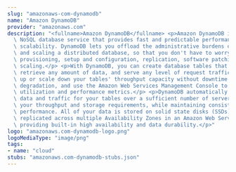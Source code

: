```yaml
---
slug: "amazonaws-com-dynamodb"
name: "Amazon DynamoDB"
provider: "amazonaws.com"
description: "<fullname>Amazon DynamoDB</fullname> <p>Amazon DynamoDB is a fully managed\
  \ NoSQL database service that provides fast and predictable performance with seamless\
  \ scalability. DynamoDB lets you offload the administrative burdens of operating\
  \ and scaling a distributed database, so that you don't have to worry about hardware\
  \ provisioning, setup and configuration, replication, software patching, or cluster\
  \ scaling.</p> <p>With DynamoDB, you can create database tables that can store and\
  \ retrieve any amount of data, and serve any level of request traffic. You can scale\
  \ up or scale down your tables' throughput capacity without downtime or performance\
  \ degradation, and use the Amazon Web Services Management Console to monitor resource\
  \ utilization and performance metrics.</p> <p>DynamoDB automatically spreads the\
  \ data and traffic for your tables over a sufficient number of servers to handle\
  \ your throughput and storage requirements, while maintaining consistent and fast\
  \ performance. All of your data is stored on solid state disks (SSDs) and automatically\
  \ replicated across multiple Availability Zones in an Amazon Web Services Region,\
  \ providing built-in high availability and data durability.</p>"
logo: "amazonaws.com-dynamodb-logo.png"
logoMediaType: "image/png"
tags:
- name: "cloud"
stubs: "amazonaws.com-dynamodb-stubs.json"
---
```

